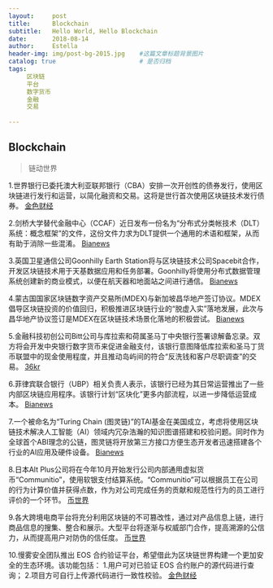 ```yaml
---
layout:     post
title:      Blockchain
subtitle:   Hello World, Hello Blockchain
date:       2018-08-14 
author:     Estella 
header-img: img/post-bg-2015.jpg 	#这篇文章标题背景图片
catalog: true 						# 是否归档
tags:	
     区块链
     平台
     数字货币
     金融
     交易
    
---
```


## Blockchain
>链动世界

1.世界银行已委托澳大利亚联邦银行（CBA）安排一次开创性的债券发行，使用区块链进行发行和运营，以简化融资和交易。这将是世行首次使用区块链技术发行债券。 [金色财经](https://www.jinse.com/blockchain/226918.html)

2.剑桥大学替代金融中心（CCAF）近日发布一份名为“分布式分类帐技术（DLT）系统：概念框架”的文件，这份文件力求为DLT提供一个通用的术语和框架，从而有助于消除一些混淆。 [Bianews](http://www.bianews.com/news/flash?id=18436)

3.英国卫星通信公司Goonhilly Earth Station将与区块链技术公司Spacebit合作，开发区块链技术用于天基数据应用和任务部署。Goonhilly将使用分布式数据管理系统创建新的商业模式，以便在航天器和地面站之间进行通信。  [Bianews](http://www.bianews.com/news/flash?id=18429)

4.蒙古国国家区块链数字资产交易所(MDEX)与新加坡昌华地产签订协议。MDEX倡导区块链投资的价值回归，积极推进区块链行业的“脱虚入实”落地发展，此次与昌华地产协议签订是MDEX在区块链技术场景化落地的积极尝试。 [Bianews](http://www.bianews.com/news/flash?id=18426)

5.金融科技初创公司Bitt公司与库拉索和荷属圣马丁中央银行签署谅解备忘录。双方将会开发中央银行数字货币来促进金融支付，该银行意图降低库拉索和圣马丁货币联盟中的现金使用程度，并且推动岛屿间的符合“反洗钱和客户尽职调查”的交易。 [36kr](http://www.bianews.com/news/flash?id=18423)

6.菲律宾联合银行（UBP）相关负责人表示，该银行已经为其日常运营推出了一些内部区块链应用程序。该银行计划“区块化”更多内部流程，以进一步降低运营成本。 [Bianews](http://www.bianews.com/news/flash?id=18420)

7.一个被命名为“Turing Chain (图灵链)”的TAI基金在美国成立，考虑将使用区块链技术解决人工智能（AI）领域内冗杂浩瀚的知识图谱搭建和校验问题。同时作为全球首个ABI理念的公链，图灵链将开放第三方接口方便生态开发者迅速搭建各个行业的AI应用及硬件设备。 [Bianews](http://www.bianews.com/news/flash?id=18383)

8.日本Alt Plus公司将在今年10月开始发行公司内部通用虚拟货币“Communitio”，使用软银支付结算系统。“Communitio”可以根据员工在公司的行为计算价值并获得点数，作为对公司完成任务的贡献和规范性行为的员工进行评价的一个环节。 [币世界](http://www.bishijie.com/kuaixun_90591)

9.各大跨境电商平台将充分利用区块链的不可篡改性，通过对产品信息上链，进行商品信息的搜集、整合和展示。大型平台将逐渐与权威部门合作，提高溯源的公信力，从而提高用户对防伪的信任度。 [币世界](http://www.bishijie.com/kuaixun_90774)

10.慢雾安全团队推出 EOS 合约验证平台，希望借此为区块链世界构建一个更加安全的生态环境。该功能包括： 1.用户可对已验证 EOS 合约账户的源代码进行查询； 2.项目方可自行上传源代码进行一致性校验。 [金色财经](https://www.jinse.com/lives/46075.htm)

